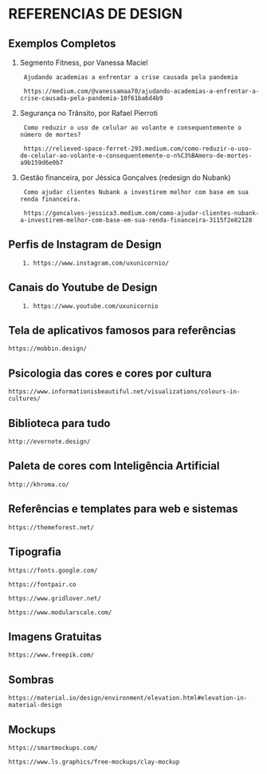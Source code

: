 # REFERENCIAS DE DESIGN


## Exemplos Completos

1. Segmento Fitness, por Vanessa Maciel

        Ajudando academias a enfrentar a crise causada pela pandemia

        https://medium.com/@vanessamaa70/ajudando-academias-a-enfrentar-a-crise-causada-pela-pandemia-10f61ba6d4b9

2. Segurança no Trânsito, por Rafael Pierroti

        Como reduzir o uso de celular ao volante e consequentemente o número de mortes?
  
        https://relieved-space-ferret-293.medium.com/como-reduzir-o-uso-de-celular-ao-volante-e-consequentemente-o-n%C3%BAmero-de-mortes-a9b159d6e0b7

3. Gestão financeira, por Jéssica Gonçalves (redesign do Nubank)

        Como ajudar clientes Nubank a investirem melhor com base em sua renda financeira.
  
        https://goncalves-jessica3.medium.com/como-ajudar-clientes-nubank-a-investirem-melhor-com-base-em-sua-renda-financeira-3115f2e82128
  
 
 ## Perfis de Instagram de Design
 
        1. https://www.instagram.com/uxunicornio/
 
 
 ## Canais do Youtube de Design
 
        1. https://www.youtube.com/uxunicornio


 
## Tela de aplicativos famosos para referências

    https://mobbin.design/


## Psicologia das cores e cores por cultura

    https://www.informationisbeautiful.net/visualizations/colours-in-cultures/


## Biblioteca para tudo

    http://evernote.design/


## Paleta de cores com Inteligência Artificial

    http://khroma.co/


## Referências e templates para web e sistemas

    https://themeforest.net/


## Tipografia

    https://fonts.google.com/

    https://fontpair.co

    https://www.gridlover.net/

    https://www.modularscale.com/


##  Imagens Gratuitas

    https://www.freepik.com/


## Sombras

    https://material.io/design/environment/elevation.html#elevation-in-material-design


## Mockups

    https://smartmockups.com/

    https://www.ls.graphics/free-mockups/clay-mockup

